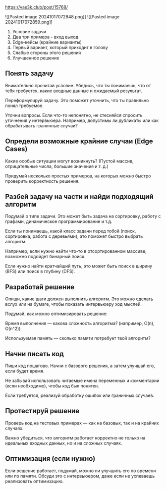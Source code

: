 https://vas3k.club/post/15768/

![[Pasted image 20241017072848.png]]
![[Pasted image 20241017072859.png]]


1) Условие задачи
2) Два три примера - вход выход
3) Edge-кейсы (крайние варианты)
4) Первый вариант, который приходит в голову
5) Слабые стороны этого решения
6) Улучшенное решение


## Понять задачу

Внимательно прочитай условие. Убедись, что ты понимаешь, что от тебя требуется, какие входные данные и ожидаемый результат.

Переформулируй задачу. Это поможет уточнить, что ты правильно понял требуемое.

Уточни вопросы. Если что-то непонятно, не стесняйся спросить уточнения у интервьюера. Например, допустимы ли дубликаты или как обрабатывать граничные случаи?

## Определи возможные крайние случаи (Edge Cases)

Какие особые ситуации могут возникнуть? (Пустой массив, отрицательные числа, большие значения и т. д.)

Придумай несколько простых примеров, на которых можно быстро проверить корректность решения.

## Разбей задачу на части и найди подходящий алгоритм

Подумай о типе задачи. Это может быть задача на сортировку, работу с графами, динамическое программирование и т.д.

Если ты понимаешь, какой класс задачи перед тобой (поиск, сортировка, работа с деревьями), это поможет быстро выбрать алгоритм.

Например, если нужно найти что-то в отсортированном массиве, возможно подойдет бинарный поиск.

Если нужно найти кратчайший путь, это может быть поиск в ширину (BFS) или поиск в глубину (DFS).

##  Разработай решение

Опиши, какие шаги должен выполнить алгоритм. Это можно сделать вслух или на бумаге, чтобы показать интервьюеру ход мыслей.

Подумай, как можно оптимизировать решение:

Время выполнения — какова сложность алгоритма? (например, O(n), O(n^2))

Используемая память — сколько памяти потребует твой алгоритм?

##  Начни писать код

Пиши код пошагово. Начни с базового решения, а затем улучшай его, если будет время.

Не забывай использовать читаемые имена переменных и комментарии (если необходимо), чтобы код был понятен.

Если требуется, реализуй обработку ошибок или граничных случаев.

## Протестируй решение

Проверь код на тестовых примерах — как на базовых, так и на крайних случаях.

Важно убедиться, что алгоритм работает корректно не только на идеальных входных данных, но и на сложных случаях.

##  Оптимизация (если нужно)

Если решение работает, подумай, можно ли улучшить его по времени или по памяти. Обсуди это с интервьюером, даже если не успеваешь реализовать оптимизацию.

